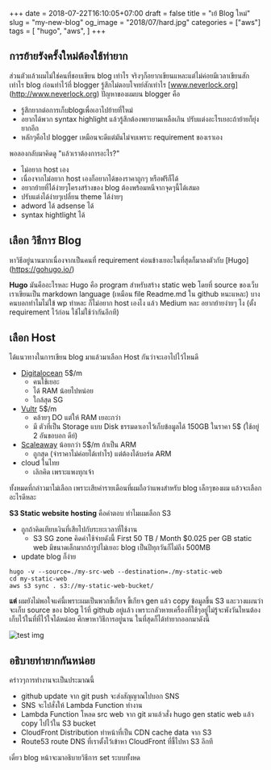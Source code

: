 +++
date = 2018-07-22T16:10:05+07:00
draft = false
title = "เย้ Blog ใหม่"
slug = "my-new-blog"
og_image = "2018/07/hard.jpg"
categories = ["aws"]
tags = [
  "hugo",
  "aws",
  ]
+++
## การย้ายรังครั้งใหม่ต้องใช้ท่ายาก
ส่วนตัวแล้วผมไม่ใช่คนที่ชอบเขียน blog เท่าไร จริงๆก็อยากเขียนแหละแต่ไม่ค่อยมีเวลาเขียนสักเท่าไร
blog ก่อนทำไว้ที่ blogger รู้สึกไม่ตอบโจทย์สักเท่าไร [www.neverlock.org] (http://www.neverlock.org)
ปัญหาของผมบน blogger คือ

  * รู้สึกยากต่อการเก็บblogเพื่อเอาไปย้ายที่ใหม่
  * อยากได้พวก syntax highlight แล้วรู้สึกต้องพยายามเหลือเกิน ปรับแต่งอะไรเยอะถ้าย้ายก็ยุ่งยากอีก
  * หลักๆคือไป blogger เหมือนจะดีแต่มันไม่จบเพราะ requirement ของเราเอง

พอลองกลับมาคิดดู "แล้วเราต้องการอะไร?"

  * ไม่อยาก host เอง
  * เนื่องจากไม่อยาก host เองก็อยากได้ของราคาถูกๆ หรือฟรีก็ได้
  * อยากย้ายที่ได้ง่ายๆโครงสร้างของ blog ต้องพร้อมหนีจากจุดๆนี้ได้เสมอ
  * ปรับแต่งได้ง่ายๆเปลี่ยน theme ได้ง่ายๆ
  * adword ได้  adsense ได้
  * syntax hightlight ได้

## เลือก วิธีการ Blog
หาวิธีอยู่นานมากเนื่องจากเป็นคนที่ requirement ค่อนข้างเยอะในที่สุดก็มาลงตัวกับ [Hugo] (https://gohugo.io/)

**Hugo** มันคืออะไรหละ
Hugo คือ program สำหรับสร้าง  static web โดยที่ source ของเว็บเราเขียนเป็น markdown language (เหมือน file Readme.md ใน github หนะแหละ)
บางคนบอกทำไมไม่ใข้ wp ทำหละ ก็ไม่อยาก host เองไง แล้ว Medium หละ อยากย้ายง่ายๆ ไง (ตั้ง requirement ไว้ก่อน ใช้ไม่ใช้ว่ากันอีกที)

## เลือก Host
ได้แนวทางในการเขียน blog มาแล้วมาเลือก Host กันว่าจะเอาไปไว้ไหนดี

 * [Digitalocean](https://www.digitalocean.com/) 5$/m
   - คนใช้เยอะ
   - ได้ RAM น้อยไปหน่อย
   - ใกล้สุด SG
 * [Vultr](https://www.vultr.com/?ref=6872558) 5$/m
   - คล้ายๆ DO แต่ให้ RAM เยอะกว่า
   - มี ตัวที่เป็น Storage แบบ Disk ธรรมดาเอาไว้เก็บข้อมูลได้ 150GB ในราคา 5$ (ใช้อยู่ 2 อันขอบอก ดีย์)
 * [Scaleaway](https://www.scaleway.com/) น้อยกว่า 5$/m ถ้าเป็น ARM
   - ถูกสุด (จำราคาไม่ค่อยได้เท่าไร) แต่ต้องได้บอร์ด ARM
 * cloud ในไทย 
   - เลิกคิด เพราะแพงทุกเจ้า

ทั้งหมดที่กล่าวมาไม่เลือก เพราะเสียค่ารายเดือนที่ผมถือว่าแพงสำหรับ blog เล็กๆของผม แล้วจะเลือกอะไรดีหละ

**S3 Static website hosting** คือคำตอบ ทำไมผมเลือก S3 

 * ถูกถ้าคิดเทียบเงินที่เสียไปกับระยะเวลาที่ใช้งาน
   - S3 SG zone คิดค่าใช้จ่ายดังนี้ First 50 TB / Month	$0.025 per GB
  static web มีขนาดเล็กมากถ้ารูปไม่เยอะ blog เป็นปีทุกวันก็ไม่ถึง 500MB
 * update blog ก็ง่าย

```
hugo -v --source=./my-src-web --destination=./my-static-web
cd my-static-web
aws s3 sync . s3://my-static-web-bucket/
```

**แต่** ผมยังไม่พอใจแค่นี้เพราะผมเป็นพวกขี้เกียจ ขี้เกียจ gen แล้ว copy ข้อมูลขึ้น S3 และวางแผนว่าจะเก็บ source ของ blog ไว้ที่ github อยู่แล้ว
เพราะกลัวหายเครื่องที่ใช้ๆอยู่ไม่รู้จะพังวันไหนต้องเก็บไว้ในที่ที่ไว้ใจได้หน่อย ศึกษาหาวิธีการอยู่นาน ในที่สุดก็ได้ท่ายากออกมาดังนี้

![test img](/2018/07/aws-hugo.png)

## อธิบายท่ายากกันหน่อย
คร่าวๆการทำงานจะเป็นประมาณนี้

 * github update จาก git push จะส่งสัญญาณไปบอก SNS
 * SNS จะไปสั่งให้ Lambda Function ทำงาน
 * Lambda Function โหลด src web จาก git มาแล้วสั่ง hugo gen static web แล้ว copy ไปไว้ใน S3 bucket
 * CloudFront Distribution ทำหน้าที่เป็น CDN cache data จาก S3 
 * Route53 route DNS ที่เราตั้งไว้เข้าหา CloudFront ที่ชี้ไปหา S3 อีกที

เดี๋ยว blog หน้าจะมาอธิบายวิธีการ set ระบบทั้งหด
